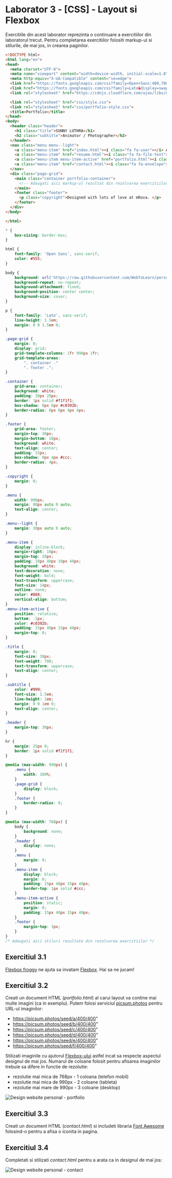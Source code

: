 # Laborator 3 - [CSS] - Layout si Flexbox

Exercitiile din acest laborator reprezinta o continuare a exercitiilor din laboratorul trecut.
Pentru completarea exercitiilor folositi markup-ul si stilurile, de mai jos, in crearea paginilor.

```html
<!DOCTYPE html>
<html lang="en">
<head>
  <meta charset="UTF-8">
  <meta name="viewport" content="width=device-width, initial-scale=1.0">
  <meta http-equiv="X-UA-Compatible" content="ie=edge">
  <link href="https://fonts.googleapis.com/css?family=Open+Sans:400,700" rel="stylesheet">
  <link href="https://fonts.googleapis.com/css?family=Lato&display=swap" rel="stylesheet">
  <link rel="stylesheet" href="https://cdnjs.cloudflare.com/ajax/libs/normalize/7.0.0/normalize.min.css">

  <link rel="stylesheet" href="css/style.css">
  <link rel="stylesheet" href="css/portfolio-style.css">
  <title>Portfolio</title>
</head>
<body>
  <header class="header">
    <h1 class="title">SUNNY LUTHRA</h1>
    <h2 class="subtitle">Animator / Photographer</h2>
  </header>
  <nav class="menu menu--light">
    <a class="menu-item" href="index.html"><i class="fa fa-user"></i> About me</a>
    <a class="menu-item" href="resume.html"><i class="fa fa-file-text"></i> Resume</a>
    <a class="menu-item menu-item-active" href="portfolio.html"><i class="fa fa-heart"></i> Portfolio</a>
    <a class="menu-item" href="contact.html"><i class="fa fa-envelope"></i> Contact</a>
  </nav>
  <div class="page-grid">
    <main class="container portfolio-container">
      <!-- Adaugati aici markup-ul rezultat din rezolvarea exercitiilor -->
    </main>
    <footer class="footer">
      <p class="copyright">Designed with lots of love at mRova. </p>
    </footer>
  </div>
</body>

</html>
```

```CSS
* {
    box-sizing: border-box;
}

html {
    font-family: 'Open Sans', sans-serif;
    color: #555;
}

body {
    background: url('https://raw.githubusercontent.com/WebToLearn/personal-page-css-workshop/master/img/background.jpg');
    background-repeat: no-repeat;
    background-attachment: fixed;
    background-position: center center;
    background-size: cover;
}

p {
    font-family: 'Lato', sans-serif;
    line-height: 1.5em;
    margin: 0 0 1.5em 0;
}

.page-grid {
    margin: 0;
    display: grid;
    grid-template-columns: 1fr 990px 1fr;
    grid-template-areas:
        ". container ."
        ". footer .";
}

.container {
    grid-area: container;
    background: white;
    padding: 30px 20px;
    border: 1px solid #f1f1f1;
    box-shadow: 0px 6px #c0392b;
    border-radius: 0px 0px 4px 4px;
}

.footer {
    grid-area: footer;
    margin-top: 30px;
    margin-bottom: 10px;
    background: white;
    text-align: center;
    padding: 15px;
    box-shadow: 0px 4px #ccc;
    border-radius: 4px;
}

.copyright {
    margin: 0;
}

.menu {
    width: 990px;
    margin: 80px auto 0 auto;
    text-align: center;
}

.menu--light {
    margin: 30px auto 0 auto;
}

.menu-item {
    display: inline-block;
    margin-right: 10px;
    margin-top: 20px;
    padding: 10px 40px 10px 40px;
    background: white;
    text-decoration: none;
    font-weight: bold;
    text-transform: uppercase;
    font-size: 14px;
    outline: none;
    color: #888;
    vertical-align: bottom;
}
.menu-item-active {
    position: relative;
    bottom: -1px;
    color: #c0392b;
    padding: 15px 40px 15px 40px;
    margin-top: 0;
}

.title {
    margin: 0;
    font-size: 38px;
    font-weight: 700;
    text-transform: uppercase;
    text-align: center;
}

.subtitle {
    color: #999;
    font-size: 1.5em;
    line-height: 1em;
    margin: 0 0 1em 0;
    text-align: center;
}

.header {
    margin-top: 30px;
}

hr {
    margin: 25px 0;
    border: 1px solid #f1f1f1;
}

@media (max-width: 990px) {
    .menu {
        width: 100%;
    }
    .page-grid {
        display: block;
    }
    .footer {
        border-radius: 0;
    }
}

@media (max-width: 768px) {
    body {
        background: none;
    }
    .header {
        display: none;
    }
    .menu {
        margin: 0;
    }
    .menu-item {
        display: block;
        margin: 0;
        padding: 15px 40px 15px 40px;
        border-top: 1px solid #ccc;
    }
    .menu-item-active {
        position: static;
        margin: 0;
        padding: 15px 40px 15px 40px;
    }
    .footer {
        margin-top: 3px;
    }
}
/* Adaugati aici stiluri rezultate din rezolvarea exercitiilor */
```

## Exercitiul 3.1

[Flexbox froggy](https://flexboxfroggy.com/) ne ajuta sa invatam [Flexbox](https://css-tricks.com/snippets/css/a-guide-to-flexbox/). Hai sa ne jucam!

## Exercitiul 3.2

Creati un document HTML (_portfolio.html_) al carui layout va contine mai multe imagini (ca in exemplu). Putem folosi serviciul [picsum.photos](https://picsum.photos/) pentru URL-ul imaginilor:

- https://picsum.photos/seed/a/400/400"
- https://picsum.photos/seed/b/400/400"
- https://picsum.photos/seed/c/400/400"
- https://picsum.photos/seed/d/400/400"
- https://picsum.photos/seed/e/400/400"
- https://picsum.photos/seed/f/400/400"

Stilizati imaginile cu ajutorul [Flexbox-ului](https://css-tricks.com/snippets/css/a-guide-to-flexbox/) astfel incat sa respecte aspectul designul de mai jos.
Numarul de coloane folosit pentru afisarea imaginilor trebuie sa difere in functie de rezolutie:

- rezolutie mai mica de 768px - 1 coloana (telefon mobil)
- rezolutie mai mica de 990px - 2 coloane (tableta)
- rezolutie mai mare de 990px - 3 coloane (desktop)

![Design website personal - portfolio](personal-website-portfolio.png)

## Exercitiul 3.3

Creati un document HTML (_contact.html_) si includeti libraria [Font Awesome](https://fontawesome.com/v4.7.0/get-started/) folosind-o pentru a afisa o iconita in pagina.

## Exercitiul 3.4

Completati si stilizati _contact.html_ pentru a arata ca in designul de mai jos:

![Design website personal - contact](personal-website-contact.png)
